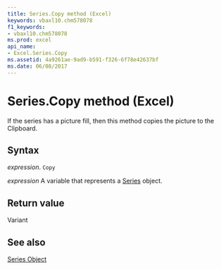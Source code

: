 ```yaml
---
title: Series.Copy method (Excel)
keywords: vbaxl10.chm578078
f1_keywords:
- vbaxl10.chm578078
ms.prod: excel
api_name:
- Excel.Series.Copy
ms.assetid: 4a9261ae-9ad9-b591-f326-6f78e42637bf
ms.date: 06/08/2017
---
```



# Series.Copy method (Excel)

If the series has a picture fill, then this method copies the picture to the Clipboard.


## Syntax

_expression_. `Copy`

_expression_ A variable that represents a [Series](Excel.Series-graph-object.md) object.


## Return value

Variant


## See also


[Series Object](Excel.Series(object).md)

